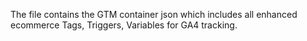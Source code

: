 The file contains the GTM container json which includes all enhanced ecommerce Tags, Triggers, Variables for GA4 tracking. 
